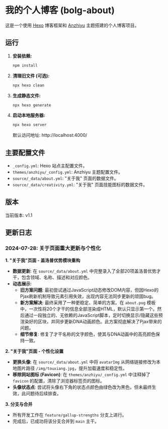 # 我的个人博客 (bolg-about)

这是一个使用 [Hexo](https://hexo.io/) 博客框架和 [Anzhiyu](https://github.com/anzhiyu-c/hexo-theme-anzhiyu) 主题搭建的个人博客项目。

## 运行

1.  **安装依赖:**
    ```bash
    npm install
    ```

2.  **清理旧文件 (可选):**
    ```bash
    npx hexo clean
    ```

3.  **生成静态文件:**
    ```bash
    npx hexo generate
    ```

4.  **启动本地服务器:**
    ```bash
    npx hexo server
    ```
    默认访问地址: http://localhost:4000/

## 主要配置文件

*   `_config.yml`: Hexo 站点主配置文件。
*   `themes/anzhiyu/_config.yml`: Anzhiyu 主题配置文件。
*   `source/_data/about.yml`: "关于我" 页面的数据文件。
*   `source/_data/creativity.yml`: "关于我" 页面技能图标的数据文件。

## 版本

当前版本: v1.1

## 更新日志

### 2024-07-28: 关于页面重大更新与个性化

**1. "关于我"页面 - 盖洛普优势模块重构**
   - **数据更新**: 在 `source/_data/about.yml` 中完整录入了全部20项盖洛普优势才干，包含领域、名称、描述和对应颜色。
   - **动态展示**:
     - **旧方案问题**: 最初尝试通过JavaScript动态修改DOM内容，但因Hexo的Pjax刷新机制导致元素引用失效，出现内容无法同步更新的顽固bug。
     - **新方案解决**: 最终采用了一种更稳定、简单的方案。在 `about.pug` 模板中，一次性将20个才干的信息全部渲染成HTML，默认只显示第一个。然后通过一段独立的、无依赖的JavaScript脚本，定时切换显示/隐藏这些预渲染好的区块，并同步更新DNA动画颜色。此方案彻底解决了Pjax带来的问题。
     - **细节修复**: 修复了才干名称的文字颜色，使其与DNA动画中的高亮颜色保持一致。

**2. "关于我"页面 - 个性化设置**
   - **更换头像**: 在 `source/_data/about.yml` 中将 `avatarImg` 从网络链接修改为本地图片路径 `/img/touxiang.jpg`，提升加载速度和稳定性。
   - **移除网站图标 (Favicon)**: 在 `themes/anzhiyu/_config.yml` 中注释掉了 `favicon` 的配置，清除了浏览器标签页的图标。
   - **头像状态点**: 尝试将头像右下角的状态点颜色由绿色改为黑色，但未最终生效，此问题待后续排查。

**3. 分支与合并**
   - 所有开发工作在 `feature/gallup-strengths` 分支上进行。
   - 完成后，已成功将该分支合并到 `main` 主干。 